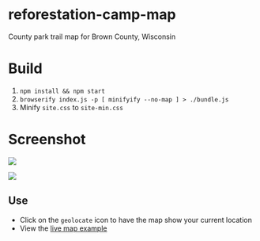 # reforestation-camp-map
County park trail map for Brown County, Wisconsin 

# Build

1. `npm install && npm start`
2. `browserify index.js -p [ minifyify --no-map ] > ./bundle.js`
3. Minify `site.css` to `site-min.css`

# Screenshot

![](https://cl.ly/0a2K081O3y2J/download/Screen%20Recording%202016-12-25%20at%2009.04%20PM.gif)

![](https://cl.ly/370S2V0f0l38/download/Image%202016-12-25%20at%209.03.36%20PM.png)


## Use

* Click on the `geolocate` icon to have the map show your current location
* View the [live map example](https://bl.ocks.org/ryanbaumann/raw/8fee54a62b06b872ca7ac39e1f63ddc6/afead12f4b1dfdb9b0e1f66e86496a759ffaaf4a/#13/44.6667/-88.0813)

